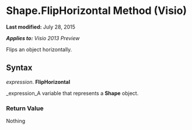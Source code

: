 
# Shape.FlipHorizontal Method (Visio)

 **Last modified:** July 28, 2015

 _**Applies to:** Visio 2013 Preview_

Flips an object horizontally.


## Syntax

 _expression_. **FlipHorizontal**

 _expression_A variable that represents a  **Shape** object.


### Return Value

Nothing

